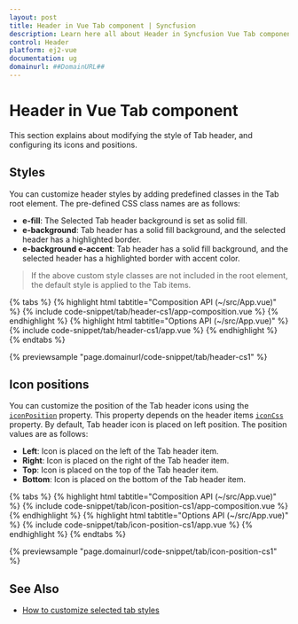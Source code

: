 ```yaml
---
layout: post
title: Header in Vue Tab component | Syncfusion
description: Learn here all about Header in Syncfusion Vue Tab component of Syncfusion Essential JS 2 and more.
control: Header 
platform: ej2-vue
documentation: ug
domainurl: ##DomainURL##
---
```


# Header in Vue Tab component

This section explains about modifying the style of Tab header, and configuring its icons and positions.

## Styles

You can customize header styles by adding predefined classes in the Tab root element. The pre-defined CSS class names are as follows:

* **e-fill**: The Selected Tab header background is set as solid fill.
* **e-background**: Tab header has a solid fill background, and the selected header has a highlighted border.
* **e-background e-accent**: Tab header has a solid fill background, and the selected header has a highlighted border with accent color.

> If the above custom style classes are not included in the root element, the default style is applied to the Tab items.

{% tabs %}
{% highlight html tabtitle="Composition API (~/src/App.vue)" %}
{% include code-snippet/tab/header-cs1/app-composition.vue %}
{% endhighlight %}
{% highlight html tabtitle="Options API (~/src/App.vue)" %}
{% include code-snippet/tab/header-cs1/app.vue %}
{% endhighlight %}
{% endtabs %}
        
{% previewsample "page.domainurl/code-snippet/tab/header-cs1" %}

## Icon positions

You can customize the position of the Tab header icons using the [`iconPosition`](https://ej2.syncfusion.com/vue/documentation/api/tab/header#iconposition) property.  This property depends on the header items [`iconCss`](https://ej2.syncfusion.com/vue/documentation/api/tab/header#iconcss) property.  By default, Tab header icon is placed on left position.  The position values are as follows:

* **Left**: Icon is placed on the left of the Tab header item.
* **Right**: Icon is placed on the right of the Tab header item.
* **Top**: Icon is placed on the top of the Tab header item.
* **Bottom**: Icon is placed on the bottom of the Tab header item.

{% tabs %}
{% highlight html tabtitle="Composition API (~/src/App.vue)" %}
{% include code-snippet/tab/icon-position-cs1/app-composition.vue %}
{% endhighlight %}
{% highlight html tabtitle="Options API (~/src/App.vue)" %}
{% include code-snippet/tab/icon-position-cs1/app.vue %}
{% endhighlight %}
{% endtabs %}
        
{% previewsample "page.domainurl/code-snippet/tab/icon-position-cs1" %}

## See Also

* [How to customize selected tab styles](./how-to/customize-selected-tab-styles/)